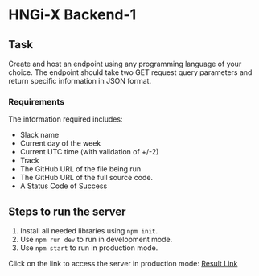 # HNGi-X Backend-1

## Task
Create and host an endpoint using any programming language of your choice.
The endpoint should take two GET request query parameters and return specific information in JSON format.

### Requirements
The information required includes:
- Slack name
- Current day of the week
- Current UTC time (with validation of +/-2)
- Track
- The GitHub URL of the file being run
- The GitHub URL of the full source code.
- A  Status Code of Success

## Steps to run the server
1. Install all needed libraries using ```npm init```.
2. Use ```npm run dev``` to run in development mode.
3. Use ```npm start``` to run in production mode.

Click on the link to access the server in production mode: [Result Link](https://hngix-task1.glitch.me/api?slack_name=Farouk%20Bello&track=backend)
